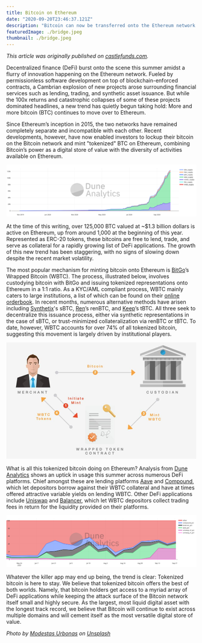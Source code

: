```yaml
---
title: Bitcoin on Ethereum
date: "2020-09-20T23:46:37.121Z"
description: "Bitcoin can now be transferred onto the Ethereum network and its usage is soaring. I look at how and why this came to be."
featuredImage: ./bridge.jpeg
thumbnail: ./bridge.jpeg
---
```


_This article was originally published on [castlefunds.com](https://castlefunds.com)._

Decentralized finance (DeFi) burst onto the scene this summer amidst a flurry of innovation happening on the Ethereum network. Fueled by permissionless software development on top of blockchain-enforced contracts, a Cambrian explosion of new projects arose surrounding financial services such as lending, trading, and synthetic asset issuance. But while the 100x returns and catastrophic collapses of some of these projects dominated headlines, a new trend has quietly begun taking hold: More and more bitcoin (BTC) continues to move over to Ethereum.

Since Ethereum’s inception in 2015, the two networks have remained completely separate and incompatible with each other. Recent developments, however, have now enabled investors to lockup their bitcoin on the Bitcoin network and mint "tokenized" BTC on Ethereum, combining Bitcoin’s power as a digital store of value with the diversity of activities available on Ethereum.

![WBTC Growth](dune-analytics-wbtc-growth.png)

At the time of this writing, over 125,000 BTC valued at ~\$1.3 billion dollars is active on Ethereum, up from around 1,000 at the beginning of this year. Represented as ERC-20 tokens, these bitcoins are free to lend, trade, and serve as collateral for a rapidly growing list of DeFi applications. The growth of this new trend has been staggering, with no signs of slowing down despite the recent market volatility.

The most popular mechanism for minting bitcoin onto Ethereum is [BitGo](https://www.bitgo.com/)’s Wrapped Bitcoin (WBTC). The process, illustrated below, involves custodying bitcoin with BitGo and issuing tokenized representations onto Ethereum in a 1:1 ratio. As a KYC/AML compliant process, WBTC mainly caters to large institutions, a list of which can be found on their [online orderbook](https://wbtc.network/dashboard/order-book). In recent months, numerous alternative methods have arisen including [Synthetix](https://synthetix.io/)'s sBTC, [Ren](https://renproject.io/)’s renBTC, and [Keep](https://keep.network/)’s tBTC. All three seek to decentralize this issuance process, either via synthetic representations in the case of sBTC, or trust-minimized collateralization via renBTC or tBTC. To date, however, WBTC accounts for over 74% of all tokenized bitcoin, suggesting this movement is largely driven by institutional players.

![WBTC Growth](wbtc.jpeg)

What is all this tokenized bitcoin doing on Ethereum? Analysis from [Dune Analytics](https://duneanalytics.com/) shows an uptick in usage this summer across numerous DeFi platforms. Chief amongst these are lending platforms [Aave](https://aave.com/) and [Compound](https://compound.finance/), which let depositors borrow against their WBTC collateral and have at times offered attractive variable yields on lending WBTC. Other DeFi applications include [Uniswap](https://uniswap.org/) and [Balancer](https://balancer.fi/), which let WBTC depositors collect trading fees in return for the liquidity provided on their platforms.

![WBTC Usage](dune-analytics-wbtc-usage.png)

Whatever the killer app may end up being, the trend is clear: Tokenized bitcoin is here to stay. We believe that tokenized bitcoin offers the best of both worlds. Namely, that bitcoin holders get access to a myriad array of DeFi applications while keeping the attack surface of the Bitcoin network itself small and highly secure. As the largest, most liquid digital asset with the longest track record, we believe that Bitcoin will continue to exist across multiple domains and will cement itself as the most versatile digital store of value.

_Photo by [Modestas Urbonas](https://unsplash.com/@modestasu) on [Unsplash](https://unsplash.com/)_
